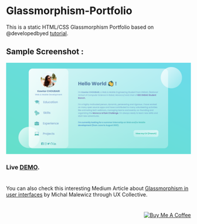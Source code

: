 # Glassmorphism-Portfolio
This is a static HTML/CSS Glassmorphism Portfolio based on @developedbyed [tutorial](https://www.youtube.com/watch?v=O7WbVj5apxU).

## Sample Screenshot :
<p align="center">
  <img  src="images/screenshot.PNG">

### **Live [DEMO](https://fantastic-rambo.github.io/portfolio)**.


#
You can also check this interesting Medium Article about [Glassmorphism in user interfaces](https://uxdesign.cc/glassmorphism-in-user-interfaces-1f39bb1308c9) by Michal Malewicz through UX Collective.
#

<p align="right">
<a href="https://www.buymeacoffee.com/isaacrambo" target="_blank"><img src="https://cdn.buymeacoffee.com/buttons/lato-orange.png" alt="Buy Me A Coffee" width="140px" heigh="50px" ></a>

